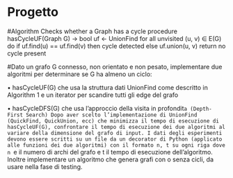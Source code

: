 # Progetto

#Algorithm 
Checks whether a Graph has a cycle 
procedure hasCycleUF(Graph G) → bool 
uf ← UnionFind 
for all unvisited (u, v) ∈ E(G) do 
  if uf.find(u) == uf.find(v) then cycle detected 
  else uf.union(u, v)
return no cycle present

#Dato un grafo G connesso, non orientato e non pesato, implementare due algoritmi per determinare se G ha almeno un ciclo:

• hasCycleUF(G) che usa la struttura dati UnionFind come descritto in Algorithm 1 e un iterator per scandire tutti gli edge del grafo

• hasCycleDFS(G) che usa l’approccio della visita in profondit`a (Depth-First Search)
Dopo aver scelto l’implementazione di UnionFind (QuickFind, QuickUnion, ecc) che minimizza il tempo di esecuzione di hasCycleUF(G), confrontare il tempo di esecuzione dei due algoritmi al variare della dimensione del grafo di input. I dati degli esperimenti devono essere scritti su un file da un decorator di Python (applicato alle funzioni dei due algoritmi) con il formato n, t su ogni riga dove n `e il numero di archi del grafo e t il tempo di esecuzione dell’algoritmo. Inoltre implementare un algoritmo che genera grafi con o senza cicli, da usare nella fase di testing.

